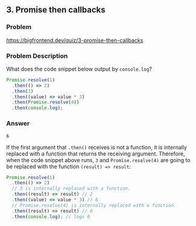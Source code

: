 ## 3. Promise then callbacks

### Problem

https://bigfrontend.dev/quiz/3-promise-then-callbacks

### Problem Description

What does the code snippet below output by `console.log`?

```js
Promise.resolve(1)
  .then(() => 2)
  .then(3)
  .then((value) => value * 3)
  .then(Promise.resolve(4))
  .then(console.log);
```

### Answer

```
6
```

If the first argument that `.then()` receives is not a function, it is internally replaced with a function that returns the receiving argument. Therefore, when the code snippet above runs, `3` and `Promise.resolve(4)` are going to be replaced with the function `(result) => result`:

```js
Promise.resolve(1)
  .then(() => 2)
  // 3 is internally replaced with a function.
  .then((result) => result) // 2
  .then((value) => value * 3) // 6
  // Promise.resolve(4) is internally replaced with a function.
  .then((result) => result) // 6
  .then(console.log); // logs 6
```
